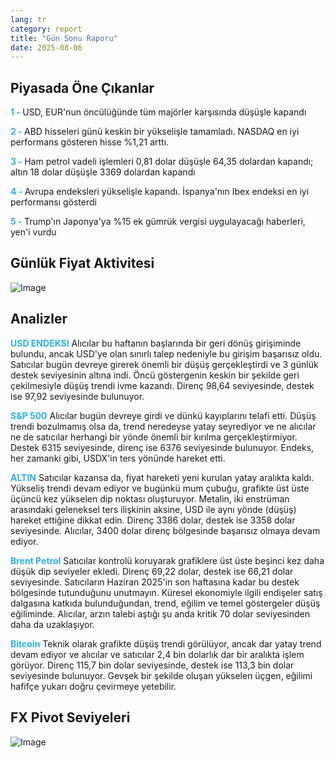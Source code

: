 ```yaml
---
lang: tr
category: report
title: "Gün Sonu Raporu"
date: 2025-08-06
---
```



<h2>Piyasada Öne Çıkanlar</h2>
<strong style="color: #2caef7;">1 - </strong> USD, EUR'nun öncülüğünde tüm majörler karşısında düşüşle kapandı

<strong style="color: #2caef7;">2 - </strong> ABD hisseleri günü keskin bir yükselişle tamamladı. NASDAQ en iyi performans gösteren hisse %1,21 arttı.


<strong style="color: #2caef7;">3 - </strong> Ham petrol vadeli işlemleri 0,81 dolar düşüşle 64,35 dolardan kapandı; altın 18 dolar düşüşle 3369 dolardan kapandı

<strong style="color: #2caef7;">4 - </strong> Avrupa endeksleri yükselişle kapandı. İspanya'nın Ibex endeksi en iyi performansı gösterdi

<strong style="color: #2caef7;">5 - </strong> Trump'ın Japonya'ya %15 ek gümrük vergisi uygulayacağı haberleri, yen'i vurdu



<h2>Günlük Fiyat Aktivitesi</h2>
<img src="https://markleighedu.github.io/img/Aug-2025/06-Aug-2025/price.jpg" alt="Image"/>

<h2>Analizler</h2>
<strong style="color: #2caef7;">USD ENDEKSI</strong> Alıcılar bu haftanın başlarında bir geri dönüş girişiminde bulundu, ancak USD'ye olan sınırlı talep nedeniyle bu girişim başarısız oldu. Satıcılar bugün devreye girerek önemli bir düşüş gerçekleştirdi ve 3 günlük destek seviyesinin altına indi. Öncü göstergenin keskin bir şekilde geri çekilmesiyle düşüş trendi ivme kazandı. Direnç 98,64 seviyesinde, destek ise 97,92 seviyesinde bulunuyor.

<strong style="color: #2caef7;">S&P 500</strong> Alıcılar bugün devreye girdi ve dünkü kayıplarını telafi etti. Düşüş trendi bozulmamış olsa da, trend neredeyse yatay seyrediyor ve ne alıcılar ne de satıcılar herhangi bir yönde önemli bir kırılma gerçekleştirmiyor. Destek 6315 seviyesinde, direnç ise 6376 seviyesinde bulunuyor. Endeks, her zamanki gibi, USDX'in ters yönünde hareket etti.

<strong style="color: #2caef7;">ALTIN</strong> Satıcılar kazansa da, fiyat hareketi yeni kurulan yatay aralıkta kaldı. Yükseliş trendi devam ediyor ve bugünkü mum çubuğu, grafikte üst üste üçüncü kez yükselen dip noktası oluşturuyor. Metalin, iki enstrüman arasındaki geleneksel ters ilişkinin aksine, USD ile aynı yönde (düşüş) hareket ettiğine dikkat edin. Direnç 3386 dolar, destek ise 3358 dolar seviyesinde. Alıcılar, 3400 dolar direnç bölgesinde başarısız olmaya devam ediyor.

<strong style="color: #2caef7;">Brent Petrol</strong> Satıcılar kontrolü koruyarak grafiklere üst üste beşinci kez daha düşük dip seviyeler ekledi. Direnç 69,22 dolar, destek ise 66,21 dolar seviyesinde. Satıcıların Haziran 2025'in son haftasına kadar bu destek bölgesinde tutunduğunu unutmayın. Küresel ekonomiyle ilgili endişeler satış dalgasına katkıda bulunduğundan, trend, eğilim ve temel göstergeler düşüş eğiliminde. Alıcılar, arzın talebi aştığı şu anda kritik 70 dolar seviyesinden daha da uzaklaşıyor.

<strong style="color: #2caef7;">Bitcoin</strong> Teknik olarak grafikte düşüş trendi görülüyor, ancak dar yatay trend devam ediyor ve alıcılar ve satıcılar 2,4 bin dolarlık dar bir aralıkta işlem görüyor. Direnç 115,7 bin dolar seviyesinde, destek ise 113,3 bin dolar seviyesinde bulunuyor. Gevşek bir şekilde oluşan yükselen üçgen, eğilimi hafifçe yukarı doğru çevirmeye yetebilir.



<h2>FX Pivot Seviyeleri</h2>
<img src="https://markleighedu.github.io/img/Aug-2025/06-Aug-2025/pivot.jpg" alt="Image"/>
